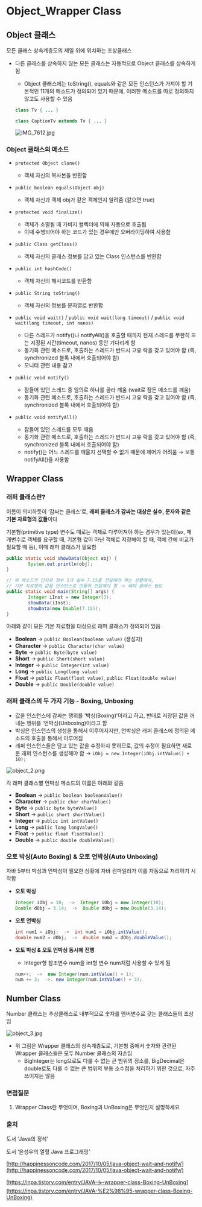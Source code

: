 # Object_Wrapper Class

## Object 클래스

모든 클래스 상속계층도의 제일 위에 위치하는 조상클래스

- 다른 클래스를 상속하지 않는 모든 클래스는 자동적으로 Object 클래스를 상속하게 됨
    - Object 클래스에는 toString(), equals와 같은 모든 인스턴스가 가져야 할 기본적인 11개의 메소드가 정의되어 있기 때문에, 이러한 메소드를 따로 정의하지 않고도 사용할 수 있음
    
    ```java
    class Tv { ... }
    
    class CaptionTv extends Tv { ... }
    ```
    
    ![IMG_7612.jpg](Object_Wrapper%20Class%20c270799c368d46c5a91e7ffaea17dbe2/IMG_7612.jpg)
    

### Object 클래스의 메소드

- `protected Object clone()`
    - 객체 자신의 복사본을 반환함
- `public boolean equals(Object obj)`
    - 객체 자신과 객체 obj가 같은 객체인지 알려줌 (같으면 true)
- `protected void finalize()`
    - 객체가 소멸될 때 가비지 컬렉터에 의해 자동으로 호출됨
    - 이때 수행되어야 하는 코드가 있는 경우에만 오버라이딩하여 사용함
- `public Class getClass()`
    - 객체 자신의 클래스 정보를 담고 있는 Class 인스턴스를 반환함
- `public int hashCode()`
    - 객체 자신의 해시코드를 반환함
- `public String toString()`
    - 객체 자신의 정보를 문자열로 반환함
    
- `public void wait()` / `public void wait(long timeout)` / `public void wait(long timeout, int nanos)`
    - 다른 스레드가 notify()나 notifyAll()을 호출할 때까지 현재 스레드를 무한히 또는 지정된 시간(timeout, nanos) 동안 기다리게 함
    - 동기화 관련 메소드로, 호출하는 스레드가 반드시 고유 락을 갖고 있어야 함 (즉, synchronized 블록 내에서 호출되어야 함)
    - 모니터 관련 내용 참고
- `public void notify()`
    - 잠들어 있던 스레드 중 임의로 하나를 골라 깨움 (wait로 잠든 메소드를 깨움)
    - 동기화 관련 메소드로, 호출하는 스레드가 반드시 고유 락을 갖고 있어야 함 (즉, synchronized 블록 내에서 호출되어야 함)
- `public void notifyAll()`
    - 잠들어 있던 스레드를 모두 깨움
    - 동기화 관련 메소드로, 호출하는 스레드가 반드시 고유 락을 갖고 있어야 함 (즉, synchronized 블록 내에서 호출되어야 함)
    - notify()는 어느 스레드를 깨울지 선택할 수 없기 때문에 제어가 어려움 → 보통 notifyAll()을 사용함

## Wrapper Class

### 래퍼 클래스란?

이름이 의미하듯이 ‘감싸는 클래스’로, **래퍼 클래스가 감싸는 대상은 실수, 문자와 같은 기본 자료형의 값들**이다

기본형(primitive type) 변수도 때로는 객체로 다루어져야 하는 경우가 있는데(ex, 매개변수로 객체를 요구할 때, 기본형 값이 아닌 객체로 저장해야 할 때, 객체 간에 비교가 필요할 때 등), 이때 래퍼 클래스가 필요함 

```java
public static void showData(Object obj) {
		System.out.println(obj);
}

// 위 메소드의 인자로 정수 3과 실수 7.15를 전달해야 하는 상황에서, 
// 기본 자료형의 값을 인스턴스로 만들어 전달해야 함 -> 래퍼 클래스 필요 
public static void main(String[] args) {
		Integer iInst = new Integer(3);
		showData(iInst);
		showData(new Double(7.15));
}
```

아래와 같이 모든 기본 자료형을 대상으로 래퍼 클래스가 정의되어 있음 

- **Boolean** → `public Boolean(boolean value)` (생성자)
- **Character** → `public Character(char value)`
- **Byte** → `public Byte(byte value)`
- **Short** → `public Short(short value)`
- **Integer** → `public Integer(int value)`
- **Long** → `public Long(long value)`
- **Float** → `public Float(float value)`, `public Float(double value)`
- **Double** → `public Double(double value)`

### 래퍼 클래스의 두 가지 기능 - Boxing, Unboxing

- 값을 인스턴스에 감싸는 행위를 ‘박싱(Boxing)’이라고 하고, 반대로 저장된 값을 꺼내는 행위를 ‘언박싱(Unboxing)이라고 함
- 박싱은 인스턴스의 생성을 통해서 이루어지지만, 언박싱은 래퍼 클래스에 정의된 메소드의 호출을 통해서 이루어짐
- 래퍼 인스턴스들은 담고 있는 값을 수정하지 못하므로, 값의 수정이 필요하면 새로운 래퍼 인스턴스를 생성해야 함 → `iObj = new Integer(iObj.intValue() + 10);`

![object_2.png](Object_Wrapper%20Class%20c270799c368d46c5a91e7ffaea17dbe2/object_2.png)

각 래퍼 클래스별 언박싱 메소드의 이름은 아래와 같음 

- **Boolean** → `public boolean booleanValue()`
- **Character** → `public char charValue()`
- **Byte** → `public byte byteValue()`
- **Short** → `public short shortValue()`
- **Integer** → `public int intValue()`
- **Long** → `public long longValue()`
- **Float** → `public float floatValue()`
- **Double** → `public double doubleValue()`

### 오토 박싱(Auto Boxing) & 오토 언박싱(Auto Unboxing)

자바 5부터 박싱과 언박싱이 필요한 상황에 자바 컴파일러가 이를 자동으로 처리하기 시작함 

- **오토 박싱**
    
    ```java
    Integer iObj = 10;  ->  Integer iObj = new Integer(10);
    Double dObj = 3.14;  ->  Double dObj = new Double(3.14);
    ```
    

- **오토 언박싱**
    
    ```java
    int num1 = iObj;  ->  int num1 = iObj.intValue();
    double num2 = dObj;  ->  double num2 = dObj.doubleValue();
    ```
    

- **오토 박싱 & 오토 언박싱 동시에 진행**
    - Integer형 참조변수 num을 int형 변수 num처럼 사용할 수 있게 됨
    
    ```java
    num++;  ->  new Integer(num.intValue() + 1);
    num += 3;  ->. new Integer(num.intValue() + 3);
    ```
    

## Number Class

Number 클래스는 추상클래스로 내부적으로 숫자를 멤버변수로 갖는 클래스들의 조상임

![object_3.jpg](Object_Wrapper%20Class%20c270799c368d46c5a91e7ffaea17dbe2/object_3.jpg)

- 위 그림은 Wrapper 클래스의 상속계층도로, 기본형 중에서 숫자와 관련된 Wrapper 클래스들은 모두 Number 클래스의 자손임
    - BigInteger는 long으로도 다룰 수 없는 큰 범위의 정소를, BigDecimal은 double로도 다룰 수 없는 큰 범위의 부동 소수점을 처리하기 위한 것으로, 자주 쓰이지는 않음

### 면접질문

1. Wrapper Class란 무엇이며, Boxing과 UnBoxing은 무엇인지 설명하세요

### 출처

도서 ‘Java의 정석’

도서 ‘윤성우의 열혈 Java 프로그래밍’

[http://happinessoncode.com/2017/10/05/java-object-wait-and-notify/](http://happinessoncode.com/2017/10/05/java-object-wait-and-notify/)

[https://inpa.tistory.com/entry/JAVA-☕-wrapper-class-Boxing-UnBoxing](https://inpa.tistory.com/entry/JAVA-%E2%98%95-wrapper-class-Boxing-UnBoxing)
